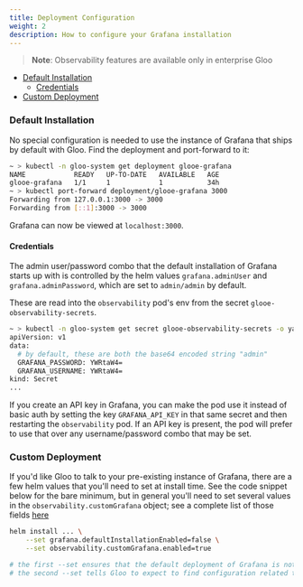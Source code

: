 ```yaml
---
title: Deployment Configuration
weight: 2
description: How to configure your Grafana installation
---
```


> **Note**: Observability features are available only in enterprise Gloo

 * [Default Installation](#default-installation)
    * [Credentials](#credentials)
 * [Custom Deployment](#custom-deployment)
 
### Default Installation
No special configuration is needed to use the instance of Grafana that ships by default with Gloo. Find the deployment and port-forward to it:

```bash
~ > kubectl -n gloo-system get deployment glooe-grafana
NAME            READY   UP-TO-DATE   AVAILABLE   AGE
glooe-grafana   1/1     1            1           34h
~ > kubectl port-forward deployment/glooe-grafana 3000
Forwarding from 127.0.0.1:3000 -> 3000
Forwarding from [::1]:3000 -> 3000

```

Grafana can now be viewed at `localhost:3000`.

#### Credentials
The admin user/password combo that the default installation of Grafana starts up with is controlled by the helm values `grafana.adminUser` and `grafana.adminPassword`, which are set to `admin/admin` by default.

These are read into the `observability` pod's env from the secret `glooe-observability-secrets`.

```bash
~ > kubectl -n gloo-system get secret glooe-observability-secrets -o yaml
apiVersion: v1
data:
  # by default, these are both the base64 encoded string "admin"
  GRAFANA_PASSWORD: YWRtaW4=
  GRAFANA_USERNAME: YWRtaW4=
kind: Secret
...
```

If you create an API key in Grafana, you can make the pod use it instead of basic auth by setting the key `GRAFANA_API_KEY` in that same secret and then restarting the `observability` pod. If an API key is present, the pod will prefer to use that over any username/password combo that may be set.

### Custom Deployment
If you'd like Gloo to talk to your pre-existing instance of Grafana, there are a few helm values that you'll need to set at install time. See the code snippet below for the bare minimum, but in general you'll need to set several values in the `observability.customGrafana` object; see a complete list of those fields [here](../../../../installation/enterprise/#list-of-gloo-helm-chart-values)

```bash
helm install ... \
    --set grafana.defaultInstallationEnabled=false \
    --set observability.customGrafana.enabled=true

# the first --set ensures that the default deployment of Grafana is not created
# the second --set tells Gloo to expect to find configuration related to your own Grafana instance
```
